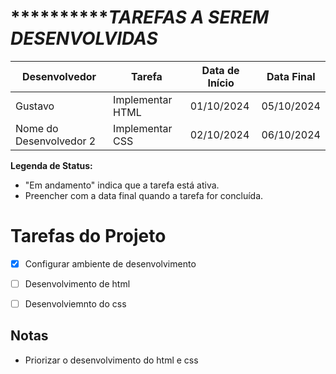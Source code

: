    
# *****************************************TAREFAS A SEREM DESENVOLVIDAS*******************************

| Desenvolvedor            | Tarefa                       | Data de Início       | Data Final        |
|--------------------------|------------------------------|----------------------|-------------------|
| Gustavo                  | Implementar HTML             | 01/10/2024          | 05/10/2024        |
| Nome do Desenvolvedor 2  | Implementar CSS              | 02/10/2024          | 06/10/2024        |


**Legenda de Status:**
- "Em andamento" indica que a tarefa está ativa.
- Preencher com a data final quando a tarefa for concluída.


# Tarefas do Projeto

- [x] Configurar ambiente de desenvolvimento
- [ ] Desenvolvimento de html
- [ ] Desenvolviemnto do css


## Notas
- Priorizar o desenvolvimento do html e css
  
